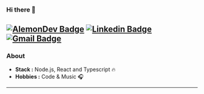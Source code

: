 ### Hi there 👋

[![AlemonDev Badge](https://img.shields.io/badge/-AlemonDev-2F4F4F?style=flat-circle&link=https://alemondev.com.br/)](https://alemondev.com.br/) [![Linkedin Badge](https://img.shields.io/badge/-Rafael_Dias-blue?style=flat-circle&logo=Linkedin&logoColor=white&link=https://www.linkedin.com/in/rafael-dias-de-souza-562776169/)](https://www.linkedin.com/in/rafael-dias-de-souza-562776169/) [![Gmail Badge](https://img.shields.io/badge/-rdias.contact@gmail.com-c14438?style=flat-circle&logo=Gmail&logoColor=white&link=mailto:rafaeldiasdesouza.rd@gmail.com)](mailto:rafaeldiasdesouza.rd@gmail.com)
---------------------------------------------------------------------------------------------------------------------------------------------------------------------------------
### About

-  **Stack :** Node.js, React and Typescript :fire:
-  **Hobbies :** Code & Music :headphones:

---------------------------------------------------------------------------------------------------------------------------------------------------------------------------------
